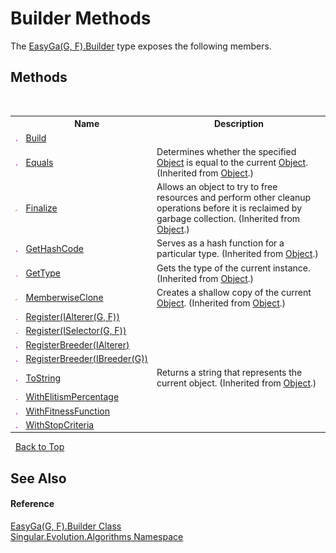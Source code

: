# Builder Methods
 

The <a href="9098310a-97ee-397b-6869-a7e55c0645f7">EasyGa(G, F).Builder</a> type exposes the following members.


## Methods
&nbsp;<table><tr><th></th><th>Name</th><th>Description</th></tr><tr><td>![Public method](media/pubmethod.gif "Public method")</td><td><a href="4d8137f6-caf3-9cc8-ec7e-d2b6708199ca">Build</a></td><td /></tr><tr><td>![Public method](media/pubmethod.gif "Public method")</td><td><a href="http://msdn2.microsoft.com/en-us/library/bsc2ak47" target="_blank">Equals</a></td><td>
Determines whether the specified <a href="http://msdn2.microsoft.com/en-us/library/e5kfa45b" target="_blank">Object</a> is equal to the current <a href="http://msdn2.microsoft.com/en-us/library/e5kfa45b" target="_blank">Object</a>.
 (Inherited from <a href="http://msdn2.microsoft.com/en-us/library/e5kfa45b" target="_blank">Object</a>.)</td></tr><tr><td>![Protected method](media/protmethod.gif "Protected method")</td><td><a href="http://msdn2.microsoft.com/en-us/library/4k87zsw7" target="_blank">Finalize</a></td><td>
Allows an object to try to free resources and perform other cleanup operations before it is reclaimed by garbage collection.
 (Inherited from <a href="http://msdn2.microsoft.com/en-us/library/e5kfa45b" target="_blank">Object</a>.)</td></tr><tr><td>![Public method](media/pubmethod.gif "Public method")</td><td><a href="http://msdn2.microsoft.com/en-us/library/zdee4b3y" target="_blank">GetHashCode</a></td><td>
Serves as a hash function for a particular type.
 (Inherited from <a href="http://msdn2.microsoft.com/en-us/library/e5kfa45b" target="_blank">Object</a>.)</td></tr><tr><td>![Public method](media/pubmethod.gif "Public method")</td><td><a href="http://msdn2.microsoft.com/en-us/library/dfwy45w9" target="_blank">GetType</a></td><td>
Gets the type of the current instance.
 (Inherited from <a href="http://msdn2.microsoft.com/en-us/library/e5kfa45b" target="_blank">Object</a>.)</td></tr><tr><td>![Protected method](media/protmethod.gif "Protected method")</td><td><a href="http://msdn2.microsoft.com/en-us/library/57ctke0a" target="_blank">MemberwiseClone</a></td><td>
Creates a shallow copy of the current <a href="http://msdn2.microsoft.com/en-us/library/e5kfa45b" target="_blank">Object</a>.
 (Inherited from <a href="http://msdn2.microsoft.com/en-us/library/e5kfa45b" target="_blank">Object</a>.)</td></tr><tr><td>![Public method](media/pubmethod.gif "Public method")</td><td><a href="1e62846b-ed63-6e64-d0cd-998464c0c8f8">Register(IAlterer(G, F))</a></td><td /></tr><tr><td>![Public method](media/pubmethod.gif "Public method")</td><td><a href="46ba4065-27e7-5a06-eb26-74503b640d6a">Register(ISelector(G, F))</a></td><td /></tr><tr><td>![Public method](media/pubmethod.gif "Public method")</td><td><a href="d834851e-c6f2-a566-7167-1c1b3f462770">RegisterBreeder(IAlterer)</a></td><td /></tr><tr><td>![Public method](media/pubmethod.gif "Public method")</td><td><a href="b787ab15-fe9b-5221-aee3-57d006e391c9">RegisterBreeder(IBreeder(G))</a></td><td /></tr><tr><td>![Public method](media/pubmethod.gif "Public method")</td><td><a href="http://msdn2.microsoft.com/en-us/library/7bxwbwt2" target="_blank">ToString</a></td><td>
Returns a string that represents the current object.
 (Inherited from <a href="http://msdn2.microsoft.com/en-us/library/e5kfa45b" target="_blank">Object</a>.)</td></tr><tr><td>![Public method](media/pubmethod.gif "Public method")</td><td><a href="f36745ab-c05c-b224-ca4f-c7cea63177db">WithElitismPercentage</a></td><td /></tr><tr><td>![Public method](media/pubmethod.gif "Public method")</td><td><a href="2e9b3741-52e2-9de0-4d87-8dc9fc08343b">WithFitnessFunction</a></td><td /></tr><tr><td>![Public method](media/pubmethod.gif "Public method")</td><td><a href="8989b948-fea9-18c6-feaf-cbd63a52de0b">WithStopCriteria</a></td><td /></tr></table>&nbsp;
<a href="#builder-methods">Back to Top</a>

## See Also


#### Reference
<a href="9098310a-97ee-397b-6869-a7e55c0645f7">EasyGa(G, F).Builder Class</a><br /><a href="abe06fa4-bd7d-97b9-28d0-1b08952971eb">Singular.Evolution.Algorithms Namespace</a><br />